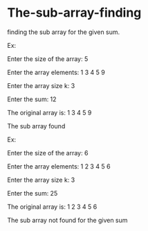 # The-sub-array-finding
finding the sub array for the given sum.

Ex:

Enter the size of the array: 5

Enter the array elements: 1 3 4 5 9

Enter the array size k: 3

Enter the sum: 12

The original array is: 1 3 4 5 9

The sub array found


Ex:

Enter the size of the array: 6

Enter the array elements: 1 2 3 4 5 6

Enter the array size k: 3

Enter the sum: 25

The original array is: 1 2 3 4 5 6

The sub array not found for the given sum
